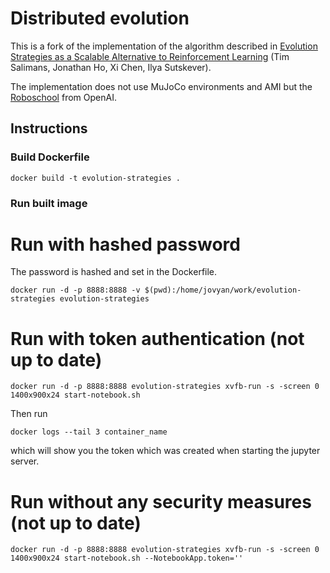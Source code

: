 # Distributed evolution

This is a fork of the implementation of the algorithm described in [Evolution Strategies as a Scalable Alternative to Reinforcement Learning](https://arxiv.org/abs/1703.03864) (Tim Salimans, Jonathan Ho, Xi Chen, Ilya Sutskever).

The implementation does not use MuJoCo environments and AMI but the [Roboschool](https://github.com/openai/roboschool/) from OpenAI. 

## Instructions

### Build Dockerfile

`docker build -t evolution-strategies .`

### Run built image

# Run with hashed password

The password is hashed and set in the Dockerfile.

`docker run -d -p 8888:8888 -v $(pwd):/home/jovyan/work/evolution-strategies evolution-strategies`

# Run with token authentication (not up to date)

`docker run -d -p 8888:8888 evolution-strategies xvfb-run -s -screen 0 1400x900x24 start-notebook.sh`

Then run

`docker logs --tail 3 container_name`

which will show you the token which was created when starting the jupyter server.

# Run without any security measures (not up to date)

`docker run -d -p 8888:8888 evolution-strategies xvfb-run -s -screen 0 1400x900x24 start-notebook.sh --NotebookApp.token=''`
